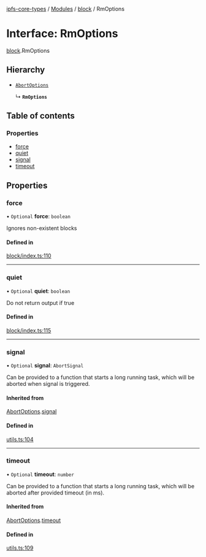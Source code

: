 [ipfs-core-types](../README.md) / [Modules](../modules.md) / [block](../modules/block.md) / RmOptions

# Interface: RmOptions

[block](../modules/block.md).RmOptions

## Hierarchy

- [`AbortOptions`](index.AbortOptions.md)

  ↳ **`RmOptions`**

## Table of contents

### Properties

- [force](block.RmOptions.md#force)
- [quiet](block.RmOptions.md#quiet)
- [signal](block.RmOptions.md#signal)
- [timeout](block.RmOptions.md#timeout)

## Properties

### force

• `Optional` **force**: `boolean`

Ignores non-existent blocks

#### Defined in

[block/index.ts:110](https://github.com/ipfs/js-ipfs/blob/1655368d/packages/ipfs-core-types/src/block/index.ts#L110)

___

### quiet

• `Optional` **quiet**: `boolean`

Do not return output if true

#### Defined in

[block/index.ts:115](https://github.com/ipfs/js-ipfs/blob/1655368d/packages/ipfs-core-types/src/block/index.ts#L115)

___

### signal

• `Optional` **signal**: `AbortSignal`

Can be provided to a function that starts a long running task, which will
be aborted when signal is triggered.

#### Inherited from

[AbortOptions](index.AbortOptions.md).[signal](index.AbortOptions.md#signal)

#### Defined in

[utils.ts:104](https://github.com/ipfs/js-ipfs/blob/1655368d/packages/ipfs-core-types/src/utils.ts#L104)

___

### timeout

• `Optional` **timeout**: `number`

Can be provided to a function that starts a long running task, which will
be aborted after provided timeout (in ms).

#### Inherited from

[AbortOptions](index.AbortOptions.md).[timeout](index.AbortOptions.md#timeout)

#### Defined in

[utils.ts:109](https://github.com/ipfs/js-ipfs/blob/1655368d/packages/ipfs-core-types/src/utils.ts#L109)
